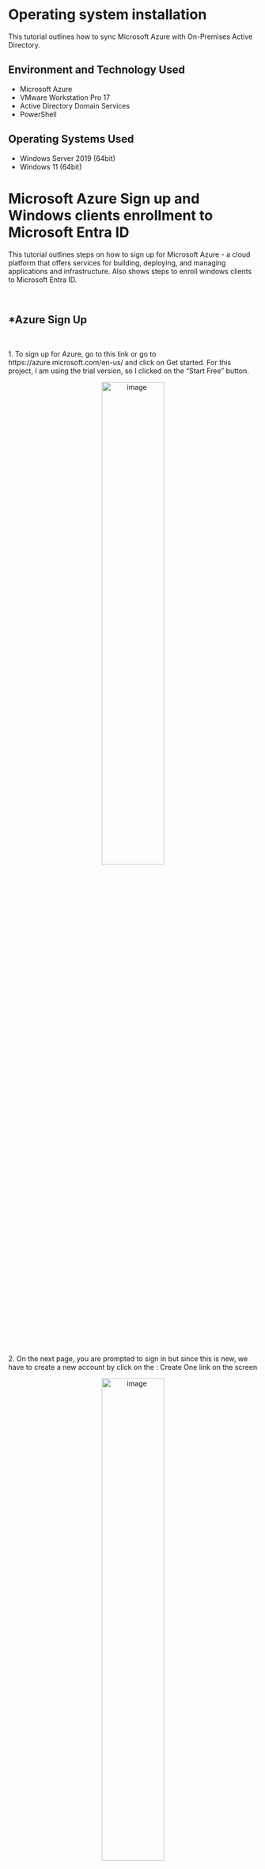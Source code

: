 <h1>Operating system installation</h1>
This tutorial outlines how to sync Microsoft Azure with On-Premises Active Directory.<br />

<h2>Environment and Technology Used</h2>

- Microsoft Azure
- VMware Workstation Pro 17
- Active Directory Domain Services
- PowerShell

<h2>Operating Systems Used </h2>

- Windows Server 2019 (64bit)
- Windows 11</b> (64bit)

<h1>Microsoft Azure Sign up and Windows clients enrollment to Microsoft Entra ID </h1>
<p>This tutorial outlines steps on how to sign up for Microsoft Azure -  a cloud platform that offers services for building, deploying, and managing applications and infrastructure. Also shows steps to enroll windows clients to Microsoft Entra ID.</p>
<br>
<h2>*Azure Sign Up</h2>
<br>
 
<p>1. To sign up for Azure, go to this link or go to https://azure.microsoft.com/en-us/ and click on Get started. For this project, I am using the trial version, so I clicked on the “Start Free” button.</p>
<p align="center"><img src="https://i.imgur.com/84x20O7.png" height="50%" width="50%" alt="image"/>

<p>2. On the next page, you are prompted to sign in but since this is new, we have to create a new account by click on the : Create One link on the screen </p>
<p align="center"><img src="https://i.imgur.com/urojqM2.png" height="50%" width="50%" alt="image"/>

<p>3. On the create account screen, enter your desired username @outlook.com and click NEXT</p>
<p align="center"><img src="https://i.imgur.com/txMGhXX.png" height="50%" width="50%" alt="image"/>

<p>4. Next, you are asked to create a password. After this is done, click NEXT.</p>
<p align="center"><img src="https://i.imgur.com/MLXWPp4.png" height="50%" width="50%" alt="image"/>

<p>5. You are asked for your Country/region and Birth date, after this is done, click NEXT.</p>
<p align="center"><img src="https://i.imgur.com/EiCXGFx.png" height="50%" width="50%" alt="image"/>

<p>6. Then you go through the “Help us beat the robots” to complete account verification</p>
<p align="center"><img src="https://i.imgur.com/mu4uZQr.png" height="50%" width="50%" alt="image"/>
<p align="center"><img src="https://i.imgur.com/aiL1Myn.png" height="50%" width="50%" alt="image"/>
  
<p>7. After the verification, you are then required to fill out your profile and also submit a phone number for verification by text or call.</p>
<p align="center"><img src="https://i.imgur.com/bmxnUiY.png" height="50%" width="50%" alt="image"/>
<p align="center"><img src="https://i.imgur.com/GD0zGra.png" height="50%" width="50%" alt="image"/>
  
<p>8. You are also required to verify Identity by card. Here you are to input a credit card and also set up the multi-factor authentication for additional protection for your account.</p>
<p align="center"><img src="https://i.imgur.com/kz7SJlz.png" height="50%" width="50%" alt="image"/>
<p align="center"><img src="https://i.imgur.com/1elmPuH.png" height="50%" width="50%" alt="image"/>
<p align="center"><img src="https://i.imgur.com/A68v72V.png" height="50%" width="50%" alt="image"/>
<p align="center"><img src="https://i.imgur.com/OAUUOKQ.png" height="50%" width="50%" alt="image"/>

<p>9. After all these processes are done, you are welcome with a new page which reads: “You’re ready to start with Azure”. You can click on the Go to Azure Portal button</p>
<p align="center"><img src="https://i.imgur.com/vGeq8b7.png" height="50%" width="50%" alt="image"/>

<p>10. While on the Microsoft Azure homepage, you can click Home button or click on the hamburger button and go to Microsoft Entra ID to view your Azure credentials</p>
<p align="center"><img src="https://i.imgur.com/mz1G5qA.png" height="50%" width="50%" alt="image"/>
<p align="center"><img src="https://i.imgur.com/7f6EpYb.png" height="50%" width="50%" alt="image"/>


<h2>*Windows clients Enrollment to Microsoft Entra ID</h2>
<br>
<h3>Windows 10</h3>
<br>

<p>1. To enroll Windows 10 to Microsoft Entra ID. First you need to make sure your computer can communicate with outside network since we are in a VM environment. Now to enroll your computer, right-click start and go to settings.
<p align="center"><img src="https://i.imgur.com/Hahhxuz.png" height="50%" width="50%" alt="image"/>

<p>2. While on setting’s page, go to Accounts, then click on Access work or school</p>
<p align="center"><img src="https://i.imgur.com/CusvVwy.png" height="50%" width="50%" alt="image"/>
<p align="center"><img src="https://i.imgur.com/0bffFt0.png" height="50%" width="50%" alt="image"/>
  
<p>3. While on Access work or school screen, click on Connect.</p>
<p align="center"><img src="https://i.imgur.com/MkxsiSu.png" height="50%" width="50%" alt="image"/>

<p>4. On the “Set up a work or school account” screen, put in your Microsoft Entra ID credentials</p>
<p align="center"><img src="https://i.imgur.com/5AvelVB.png" height="50%" width="50%" alt="image"/>

<p>5. On the next page, you are prompted to enter your microsoft password for the Microsoft Entra ID credentials. You can also be prompted to update your password. </p>
<p align="center"><img src="https://i.imgur.com/JN5YHEw.png" height="50%" width="50%" alt="image"/>

<p>6. You are shown a screen where it reads “ Hold on while we register this device with your company and apply policy. This may take a moment…”</p>
<p align="center"><img src="https://i.imgur.com/1cyAoQS.png" height="50%" width="50%" alt="image"/>

<p>7. After this is done, you are welcome with “You’re all set! We’ve added your account successfully. You now have access to your organization’s app and services”. Click DONE.</p>
<p align="center"><img src="https://i.imgur.com/sE791Gg.png" height="50%" width="50%" alt="image"/>
<br>

<h3>Windows 11</h3>
<br>
<p>1. To enroll Windows 11 to Microsoft Entra ID, Right-click start and go to settings</p>
<p align="center"><img src="https://i.imgur.com/J5oMGiA.png" height="50%" width="50%" alt="image"/>

<p>2. From the Settings pane, click on Accounts and from the Accounts page, click on Access work or school.</p>
<p align="center"><img src="https://i.imgur.com/nnJuRGa.png" height="50%" width="50%" alt="image"/>
<p align="center"><img src="https://i.imgur.com/OuAtX6J.png" height="50%" width="50%" alt="image"/>

<p>3. While on the Accounts > Access work or school page, click on the Connect button.</p>
<p align="center"><img src="https://i.imgur.com/hGSjh9S.png" height="50%" width="50%" alt="image"/>

<p>4. On the Set up a work or school account page, input your Microsoft Entra ID and click NEXT. Also, input the password, then click SIGN IN.</p>
<p align="center"><img src="https://i.imgur.com/iLOjUaO.png" height="50%" width="50%" alt="image"/>
<p align="center"><img src="https://i.imgur.com/SiU7uK0.png" height="50%" width="50%" alt="image"/>

<p>5. You are shown a screen where it reads “ Hold on while we register this device with your company and apply policy. This may take a moment…”</p>
<p align="center"><img src="https://i.imgur.com/1cyAoQS.png" height="50%" width="50%" alt="image"/>

<p>6. After this is done, you are welcome with “You’re all set! We’ve added your account successfully. You now have access to your organization’s app and services”. Click DONE.</p>
<p align="center"><img src="https://i.imgur.com/sE791Gg.png" height="50%" width="50%" alt="image"/>

<p>7. After all the steps are done, you can see the Microsoft account you just signed in to enroll your computer to Microsoft Entra ID</p>
<p align="center"><img src="https://i.imgur.com/q58LChN.png" height="50%" width="50%" alt="image"/>

<br>
<br>

<h2>*Login to the client machines using Azure credential </h2>
<br>
<h3>Windows 10</h3>
<br>
<p>1. To do this, sign out existing account on your computer and use the Azure credentials. Go to your sign in screen and put in your Username and Password and click on Sign In. After this is done, you are shown the username with  “Welcome”</p>
<p align="center"><img src="https://i.imgur.com/SBYGFgP.png" height="50%" width="50%" alt="image"/>

<p>2. 2.After you are signed in, you  may be prompted to use windows hello with your account.</p>
<p align="center"><img src="https://i.imgur.com/cz0n5Le.png" height="50%" width="50%" alt="image"/>

<p>3. You may also be required to set up your Microsoft authenticator</p>
<p align="center"><img src="https://i.imgur.com/QgPS3v6.png" height="50%" width="50%" alt="image"/>

<p>4. After all the steps, you will be greeted with Success, just click DONE</p>
<p align="center"><img src="https://i.imgur.com/wnoptZV.png" height="50%" width="50%" alt="image"/>

<br>
<h3>Windows 11</h3>
<br>
<p>1. To do this, sign out existing account on your computer and use the Azure credentials. Go to your sign in screen and put in your Username and Password and click on Sign In. After this is done, you are shown the username with  “Welcome”</p>
<p align="center"><img src="https://i.imgur.com/zZxu4pM.png" width="50%" alt="image"/>

<p>2. After you are signed on Windows 11, you are asked to verify your identity. A verification code is sent to the phone number connected to your microsoft account.Type in the code and click on VERIFY</p>
<p align="center"><img src="https://i.imgur.com/WrvupqP.png" height="50%" width="50%" alt="image"/>
<p align="center"><img src="https://i.imgur.com/0mkNTRa.png" height="50%" width="50%" alt="image"/>
  
<p>3. After the verification, you are asked to set up a PIN, input your desired PIN and click OK.</p>
<p align="center"><img src="https://i.imgur.com/F9kejMf.png" height="50%" width="50%" alt="image"/>

<br>

